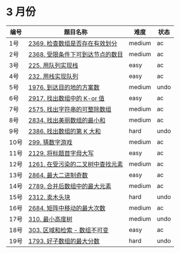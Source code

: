# 3 月份

**编号**|**题目名称**|**难度**|**状态**
--------|------------|--------|--------
1号|[2369. 检查数组是否存在有效划分](./第1题%202369.%20检查数组是否存在有效划分)|medium|ac
2号|[2368. 受限条件下可到达节点的数目](./第2题%202368.%20受限条件下可到达节点的数目)|medium|ac
3号|[225. 用队列实现栈](./第3题%20225.%20用队列实现栈)|easy|ac
4号|[232. 用栈实现队列](./第4题%20232.%20用栈实现队列)|easy|ac
5号|[1976. 到达目的地的方案数](./第5题%201976.%20到达目的地的方案数)|medium|undo
6号|[2917. 找出数组中的 K-or 值](./第6题%202917.%20找出数组中的%20K-or%20值)|easy|ac
7号|[2575. 找出字符串的可整除数组](./第7题%202575.%20找出字符串的可整除数组)|medium|ac
8号|[2834. 找出美丽数组的最小和](./第8题%202834.%20找出美丽数组的最小和)|medium|ac
9号|[2386. 找出数组的第 K 大和](./第9题%202386.%20找出数组的第%20K%20大和)|hard|undo
10号|[299. 猜数字游戏](./第10题%20299.%20猜数字游戏)|medium|ac
11号|[2129. 将标题首字母大写](./第11题%202129.%20将标题首字母大写)|easy|ac
12号|[1261. 在受污染的二叉树中查找元素](./第12题%201261.%20在受污染的二叉树中查找元素)|medium|ac
13号|[2864. 最大二进制奇数](./第13题%202864.%20最大二进制奇数)|easy|ac
14号|[2789. 合并后数组中的最大元素](./第14题%202789.%20合并后数组中的最大元素)|medium|ac
15号|[2312. 卖木头块](./第15题%202312.%20卖木头块)|hard|undo
16号|[2684. 矩阵中移动的最大次数](./第16题%202684.%20矩阵中移动的最大次数)|medium|ac
17号|[310. 最小高度树](./第17题%20310.%20最小高度树)|medium|undo
18号|[303. 区域和检索 - 数组不可变](./第18题%20303.%20区域和检索%20-%20数组不可变)|easy|ac
19号|[1793. 好子数组的最大分数](./第19题%201793.%20好子数组的最大分数)|hard|undo
